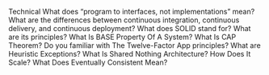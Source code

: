Technical
What does “program to interfaces, not implementations” mean?
What are the differences between continuous integration, continuous delivery, and continuous deployment?
What does SOLID stand for? What are its principles?
What Is BASE Property Of A System?
What Is CAP Theorem?
Do you familiar with The Twelve-Factor App principles?
What are Heuristic Exceptions?
What Is Shared Nothing Architecture? How Does It Scale?
What Does Eventually Consistent Mean?